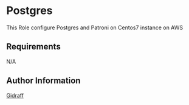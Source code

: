 Postgres
=========

This Role configure Postgres and Patroni on Centos7 instance on AWS

Requirements
------------

N/A


Author Information
------------------

[Gidraff](https://github.com/Gidraff)
